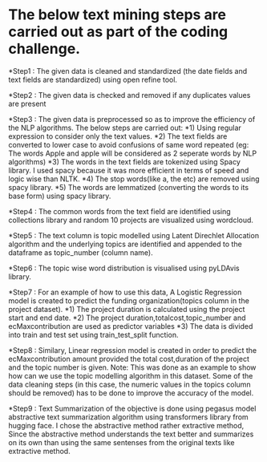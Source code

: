 # The below text mining steps are carried out as part of the coding challenge.

*Step1 : The given data is cleaned and standardized (the date fields and text fields are standardized) using open refine tool.

*Step2 : The given data is checked and removed if any duplicates values are present

*Step3 : The given data is preprocessed so as to improve the efficiency of the NLP algorithms.
		The below steps are carried out:
		*1) Using regular expression to consider only the text values.
		*2) The text fields are converted to lower case to avoid confusions of same word repeated (eg: The words Apple and apple will be considered as 2 seperate words by NLP algorithms)
		*3) The words in the text fields are tokenized using Spacy library. I used spacy because it was more efficient in terms of speed and logic wise than NLTK.
		*4) The stop words(like a, the etc) are removed using spacy library.
		*5) The words are lemmatized (converting the words to its base form) using spacy library. 
		
*Step4 : The common words from the text field are identified using collections library and random 10 projects are visualized using wordcloud.

*Step5 : The text column is topic modelled using Latent Direchlet Allocation algorithm and the underlying topics are identified and appended to the dataframe as topic_number (column name).

*Step6 : The topic wise word distribution is visualised using pyLDAvis library. 

*Step7 : For an example of how to use this data, A Logistic Regression model is created to predict the funding organization(topics column in the project dataset).
		*1) The project duration is calculated using the project start and end date.
		*2) The project duration,totalcost,topic_number and ecMaxcontribution are used as predictor variables
		*3) The data is divided into train and test set using train_test_split function.

*Step8 : Similary, Linear regression model is created in order to predict the ecMaxcontribution amount provided the total cost,duration of the project and the topic number is given.
		Note: This was done as an example to show how can we use the topic modelling algorithm in this dataset. Some of the data cleaning steps (in this case, the numeric values in the topics column should be removed) has to be done to improve the accuracy of the model.

*Step9 : Text Summarization of the objective is done using pegasus model abstractive text summarization algorithm using transformers library from hugging face.
		I chose the abstractive method rather extractive method, Since the abstractive method understands the text better and summarizes on its own than using the same sentenses from the original texts like extractive method.
		
		
	
		